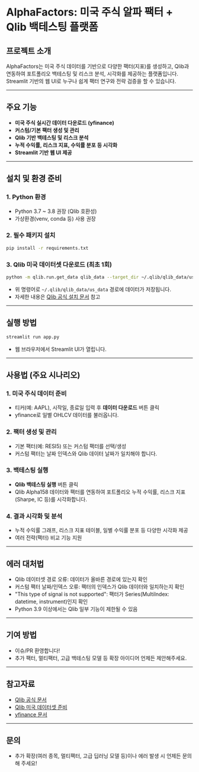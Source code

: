 # AlphaFactors: 미국 주식 알파 팩터 + Qlib 백테스팅 플랫폼

## 프로젝트 소개

AlphaFactors는 미국 주식 데이터를 기반으로 다양한 팩터(지표)를 생성하고, Qlib과 연동하여 포트폴리오 백테스팅 및 리스크 분석, 시각화를 제공하는 플랫폼입니다. Streamlit 기반의 웹 UI로 누구나 쉽게 팩터 연구와 전략 검증을 할 수 있습니다.

---

## 주요 기능
- **미국 주식 실시간 데이터 다운로드 (yfinance)**
- **커스텀/기본 팩터 생성 및 관리**
- **Qlib 기반 백테스팅 및 리스크 분석**
- **누적 수익률, 리스크 지표, 수익률 분포 등 시각화**
- **Streamlit 기반 웹 UI 제공**

---

## 설치 및 환경 준비

### 1. Python 환경
- Python 3.7 ~ 3.8 권장 (Qlib 호환성)
- 가상환경(venv, conda 등) 사용 권장

### 2. 필수 패키지 설치
```bash
pip install -r requirements.txt
```

### 3. Qlib 미국 데이터셋 다운로드 (최초 1회)
```bash
python -m qlib.run.get_data qlib_data --target_dir ~/.qlib/qlib_data/us_data --region us
```
- 위 명령어로 `~/.qlib/qlib_data/us_data` 경로에 데이터가 저장됩니다.
- 자세한 내용은 [Qlib 공식 설치 문서](https://qlib.readthedocs.io/en/latest/start/installation.html) 참고

---

## 실행 방법

```bash
streamlit run app.py
```
- 웹 브라우저에서 Streamlit UI가 열립니다.

---

## 사용법 (주요 시나리오)

### 1. 미국 주식 데이터 준비
- 티커(예: AAPL), 시작일, 종료일 입력 후 **데이터 다운로드** 버튼 클릭
- yfinance로 일별 OHLCV 데이터를 불러옵니다.

### 2. 팩터 생성 및 관리
- 기본 팩터(예: RESI5) 또는 커스텀 팩터를 선택/생성
- 커스텀 팩터는 날짜 인덱스와 Qlib 데이터 날짜가 일치해야 합니다.

### 3. 백테스팅 실행
- **Qlib 백테스팅 실행** 버튼 클릭
- Qlib Alpha158 데이터와 팩터를 연동하여 포트폴리오 누적 수익률, 리스크 지표(Sharpe, IC 등)를 시각화합니다.

### 4. 결과 시각화 및 분석
- 누적 수익률 그래프, 리스크 지표 테이블, 일별 수익률 분포 등 다양한 시각화 제공
- 여러 전략(팩터) 비교 기능 지원

---

## 에러 대처법
- Qlib 데이터셋 경로 오류: 데이터가 올바른 경로에 있는지 확인
- 커스텀 팩터 날짜/인덱스 오류: 팩터의 인덱스가 Qlib 데이터와 일치하는지 확인
- "This type of signal is not supported": 팩터가 Series(MultiIndex: datetime, instrument)인지 확인
- Python 3.9 이상에서는 Qlib 일부 기능이 제한될 수 있음

---

## 기여 방법
- 이슈/PR 환영합니다!
- 추가 팩터, 멀티팩터, 고급 백테스팅 모델 등 확장 아이디어 언제든 제안해주세요.

---

## 참고자료
- [Qlib 공식 문서](https://qlib.readthedocs.io/en/latest/)
- [Qlib 미국 데이터셋 준비](https://qlib.readthedocs.io/en/latest/component/data.html)
- [yfinance 문서](https://github.com/ranaroussi/yfinance)

---

## 문의
- 추가 확장(여러 종목, 멀티팩터, 고급 딥러닝 모델 등)이나 에러 발생 시 언제든 문의해 주세요!
